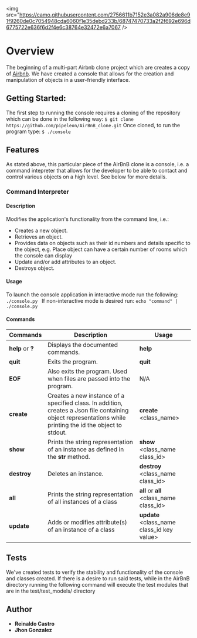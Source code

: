<img src="https://camo.githubusercontent.com/2756611b7152e3a082a906de8e91f9260de0c7054948cda6060f1e35debd233b/68747470733a2f2f692e696d6775722e636f6d2f4e6c38764e32472e6a7067 />

# Overview

The beginning of a multi-part Airbnb clone project which are creates a copy of [Airbnb](https://www.airbnb.com/). We have created a console that allows for the creation and manipulation of objects in a user-friendly interface.
## Getting Started:
The first step to running the console requires a cloning of the repository which can be done in the following way:
`$ git clone https://github.com/pipeleon/AirBnB_clone.git`
Once cloned, to run the program type:
`$ ./console`
## Features
As stated above, this particular piece of the AirBnB clone is a console, i.e. a command intepreter that allows for the developer to be able to contact and control various objects on a high level. See below for more details.
### Command Interpreter
#### Description
Modifies the application's functionality from the command line, i.e.:
+ Creates a new object.
+ Retrieves an object.
+ Provides data on objects such as their id numbers and details specific to the object, e.g. Place object can have a certain number of rooms which the console can display
+ Update and/or add attributes to an object.
+ Destroys object.
#### Usage
To launch the console application in interactive mode run the following:
```./console.py ```
If non-interactive mode is desired run:
```echo "command" | ./console.py ```
#### Commands
Commands | Description | Usage
-------- | ----------- |-------- |
**help** or **?**| Displays the documented commands. | **help**
**quit**     | Exits the program. | **quit**
**EOF**      | Also exits the program. Used when files are passed into the program. | N/A
**create**  | Creates a new instance of a specified class. In addition, creates a Json file containing object representations while printing the id the object to stdout. | **create** \<class_name\>
**show**    | Prints the string representation of an instance as defined in the __str__ method. | **show** \<class_name class_id\>
**destroy** | Deletes an instance. | **destroy** \<class_name class_id\>
**all** | Prints the string representation of all instances of a class| **all** or **all** \<class_name class_id\>
**update** | Adds or modifies attribute(s) of an instance of a class | **update** \<class_name class_id key value\>
## Tests
We've created tests to verify the stability and functionality of the console and classes created. If there is a desire to run said tests, while in the AirBnB directory running the following command will execute the test modules that are in the test/test_models/ directory

## Author

* **Reinaldo Castro**
* **Jhon Gonzalez**
